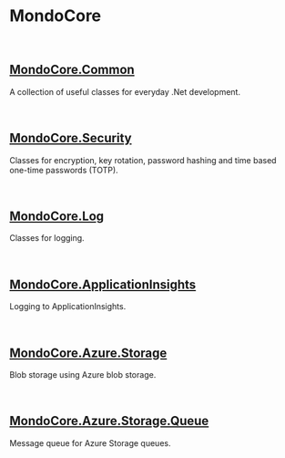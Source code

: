 # MondoCore

<br>
  

## [MondoCore.Common](MondoCore.Common/readme.md)
  A collection of useful classes for everyday .Net development.

<br>
  

## [MondoCore.Security](MondoCore.Security/readme.md)
  Classes for encryption, key rotation, password hashing and time based one-time passwords (TOTP).

<br>

## [MondoCore.Log](MondoCore.Log/readme.md)
  Classes for logging.
  

<br>

## [MondoCore.ApplicationInsights](Azure/MondoCore.ApplicationInsights/readme.md)
  Logging to ApplicationInsights.
  

<br>

## [MondoCore.Azure.Storage](Azure/MondoCore.Azure.Storage/readme.md)
  Blob storage using Azure blob storage.


<br>

## [MondoCore.Azure.Storage.Queue](Azure/MondoCore.Azure.Storage.Queue/readme.md)
  Message queue for Azure Storage queues.
  

